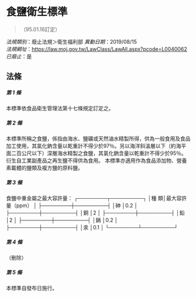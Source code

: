 # 食鹽衛生標準
> （95.01.16訂定）

*法規類別*：廢止法規＞衛生福利部
*異動日期*：2019/08/15  
*法規網址*：https://law.moj.gov.tw/LawClass/LawAll.aspx?pcode=L0040062
*已廢止*：是


## 法條
##### 第 1 條
本標準依食品衛生管理法第十七條規定訂定之。

##### 第 2 條
本標準所稱之食鹽，係指由海水、鹽礦或天然滷水精製所得，供為一般食用及食品加工使用，其氯化鈉含量以乾重計不得少於97％。另以海洋斜溫層以下（約海平面二百公尺以下）深層海水精製之食鹽，其氯化鈉含量以乾重計不得少於95％。
衍生自工業副產品之再生鹽不得供為食用。
本標準亦適用作為食品添加物、營養素載體的鹽類及複方鹽的原料鹽。

##### 第 3 條
食鹽中重金屬之最大容許量：
┌────────┬─────────┐
│種            類│最大容許量（ppm） │
├────────┼─────────┤
│砷              │0.2               │
├────────┼─────────┤
│銅              │2                 │
├────────┼─────────┤
│鉛              │2                 │
├────────┼─────────┤
│鎘              │0.2               │
├────────┼─────────┤
│汞              │0.1               │
└────────┴─────────┘


##### 第 4 條
（刪除）

##### 第 5 條
本標準自發布日施行。


